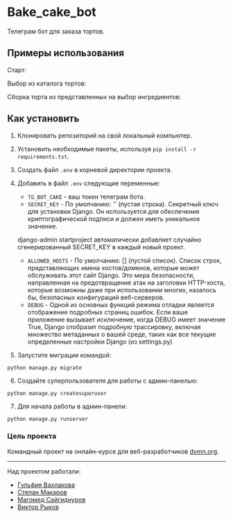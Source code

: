 # Bake_cake_bot

Телеграм бот для заказа тортов.

## Примеры использования

Старт:


Выбор из каталога тортов:


Сборка торта из представленных на выбор ингредиентов:



## Как установить

1. Клонировать репозиторий на свой локальный компьютер.
2. Установить необходимые пакеты, используя `pip install -r requirements.txt`.
3. Создать файл `.env` в корневой директории проекта.
4. Добавить в файл `.env` следующие переменные:
    - `TG_BOT_CAKE` - ваш токен телеграм бота.
    - `SECRET_KEY` - По умолчанию: '' (пустая строка).
    Секретный ключ для установки Django. Он используется для обеспечения криптографической подписи и должен иметь уникальное значение.

    django-admin startproject автоматически добавляет случайно сгенерированный SECRET_KEY в каждый новый проект.
    - `ALLOWED_HOSTS` - По умолчанию: [] (пустой список).
    Список строк, представляющих имена хостов/доменов, которые может обслуживать этот сайт Django. Это мера безопасности, направленная на предотвращение атак на заголовки HTTP-хоста, которые возможны даже при использовании многих, казалось бы, безопасных конфигураций веб-серверов.
    - `DEBUG` - Одной из основных функций режима отладки является отображение подробных страниц ошибок. Если ваше приложение вызывает исключение, когда DEBUG имеет значение True, Django отобразит подробную трассировку, включая множество метаданных о вашей среде, таких как все текущие определенные настройки Django (из settings.py)

5. Запустите миграции командой:

```
python manage.py migrate
```
6. Создайте суперпользователя для работы с админ-панелью:

```
python manage.py createsuperuser
```
7. Для начала работы в админ-панели:

```
python manage.py runserver
```

### Цель проекта

Командный проект на онлайн-курсе для веб-разработчиков [dvmn.org](https://dvmn.org/).

---
Над проектом работали:
* [Гульфия Вахлакова](https://github.com/Gulfia83)
* [Степан Макаров](https://github.com/Stmkv)
* [Магомед Сайгиднуров](https://github.com/Magomed993)
* [Виктор Рыков](https://github.com/aqwarius2003)
